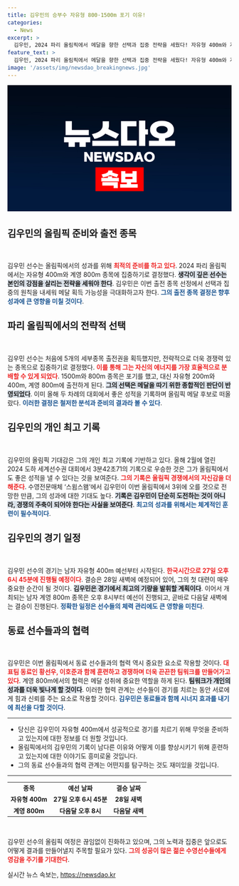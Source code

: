 ```yaml
---
title: 김우민의 승부수 자유형 800·1500m 포기 이유!
categories:
  - News
excerpt: >
  김우민, 2024 파리 올림픽에서 메달을 향한 선택과 집중 전략을 세웠다! 자유형 400m와 계영 800m에 전념하며 금빛 꿈을 노리는 그의 도전이 기대된다.
feature_text: >
  김우민, 2024 파리 올림픽에서 메달을 향한 선택과 집중 전략을 세웠다! 자유형 400m와 계영 800m에 전념하며 금빛 꿈을 노리는 그의 도전이 기대된다.
image: '/assets/img/newsdao_breakingnews.jpg'
---
```


<p><img src="/assets/img/newsdao_breakingnews.jpg" alt="koreaapp 속보" /></p>

<h2 data-ke-size="size26">김우민의 올림픽 준비와 출전 종목</h2>

<p data-ke-size="size16">&nbsp;</p>

<p>김우민 선수는 올림픽에서의 성과를 위해 <b><span style="color: #ee2323;">최적의 준비를 하고 있다</span></b>. 2024 파리 올림픽에서는 자유형 400m와 계영 800m 종목에 집중하기로 결정했다. <b><span style="background-color: #21538527;">생각이 깊은 선수는 본인의 강점을 살리는 전략을 세워야 한다</span></b>. 김우민은 이번 출전 종목 선정에서 선택과 집중의 원칙을 내세워 메달 획득 가능성을 극대화하고자 한다. <b><span style="color: #1a5490;">그의 출전 종목 결정은 향후 성과에 큰 영향을 미칠 것이다</span></b>.</p>

<h2 data-ke-size="size26">파리 올림픽에서의 전략적 선택</h2>

<p data-ke-size="size16">&nbsp;</p>

<p>김우민 선수는 처음에 5개의 세부종목 출전권을 획득했지만, 전략적으로 더욱 경쟁력 있는 종목으로 집중하기로 결정했다. <b><span style="color: #ee2323;">이를 통해 그는 자신의 에너지를 가장 효율적으로 분배할 수 있게 되었다</span></b>. 1500m와 800m 종목은 포기를 했고, 대신 자유형 200m와 400m, 계영 800m에 출전하게 된다. <b><span style="background-color: #21538527;">그의 선택은 메달을 따기 위한 종합적인 판단이 반영되었다</span></b>. 이미 올해 두 차례의 대회에서 좋은 성적을 기록하며 올림픽 메달 후보로 떠올랐다. <b><span style="color: #1a5490;">이러한 결정은 철저한 분석과 준비의 결과라 볼 수 있다</span></b>.</p>

<h2 data-ke-size="size26">김우민의 개인 최고 기록</h2>

<p data-ke-size="size16">&nbsp;</p>

<p>김우민의 올림픽 기대감은 그의 개인 최고 기록에 기반하고 있다. 올해 2월에 열린 2024 도하 세계선수권 대회에서 3분42초71의 기록으로 우승한 것은 그가 올림픽에서도 좋은 성적을 낼 수 있다는 것을 보여준다. <b><span style="color: #ee2323;">그의 기록은 올림픽 경쟁에서의 자신감을 더해준다</span></b>. 수영전문매체 ‘스윔스왬’에서 김우민이 이번 올림픽에서 3위에 오를 것으로 전망한 만큼, 그의 성과에 대한 기대도 높다. <b><span style="background-color: #21538527;">기록은 김우민이 단순히 도전하는 것이 아니라, 경쟁의 주축이 되어야 한다는 사실을 보여준다</span></b>. <b><span style="color: #1a5490;">최고의 성과를 위해서는 체계적인 훈련이 필수적이다</span></b>.</p>

<h2 data-ke-size="size26">김우민의 경기 일정</h2>

<p data-ke-size="size16">&nbsp;</p>

<p>김우민 선수의 경기는 남자 자유형 400m 예선부터 시작된다. <b><span style="color: #ee2323;">한국시간으로 27일 오후 6시 45분에 진행될 예정이다</span></b>. 결승은 28일 새벽에 예정되어 있어, 그의 첫 대련이 매우 중요한 순간이 될 것이다. <b><span style="background-color: #21538527;">김우민은 경기에서 최고의 기량을 발휘할 계획이다</span></b>. 이어서 개최되는 남자 계영 800m 종목은 오후 8시부터 예선이 진행되고, 곧바로 다음달 새벽에는 결승이 진행된다. <b><span style="color: #1a5490;">정확한 일정은 선수들의 체력 관리에도 큰 영향을 미친다</span></b>.</p>

<h2 data-ke-size="size26">동료 선수들과의 협력</h2>

<p data-ke-size="size16">&nbsp;</p>

<p>김우민은 이번 올림픽에서 동료 선수들과의 협력 역시 중요한 요소로 작용할 것이다. <b><span style="color: #ee2323;">대표팀 동료인 황선우, 이호준과 함께 훈련하고 경쟁하며 더욱 끈끈한 팀워크를 만들어가고 있다</span></b>. 계영 800m에서의 협력은 메달 성취에 중요한 역할을 하게 된다. <b><span style="background-color: #21538527;">팀워크가 개인의 성과를 더욱 빛나게 할 것이다</span></b>. 이러한 협력 관계는 선수들이 경기를 치르는 동안 서로에게 힘과 신뢰를 주는 요소로 작용할 것이다. <b><span style="color: #1a5490;">김우민은 동료들과 함께 시너지 효과를 내기에 최선을 다할 것이다</span></b>.</p>

<hr>

<ul>
    <li>당신은 김우민이 자유형 400m에서 성공적으로 경기를 치르기 위해 무엇을 준비하고 있는지에 대한 정보를 더 원할 것입니다.</li>
    <li>올림픽에서의 김우민의 기록이 남다른 이유와 어떻게 이를 향상시키기 위해 훈련하고 있는지에 대한 이야기도 흥미로울 것입니다.</li>
    <li>그의 동료 선수들과의 협력 관계는 어떤지를 탐구하는 것도 재미있을 것입니다.</li>
</ul>

<hr>

<table style="width: 100%;">
    <tr>
        <td style="text-align: center; height: 17px;"><b>종목</b></td>
        <td style="text-align: center; height: 17px;"><b>예선 날짜</b></td>
        <td style="text-align: center; height: 17px;"><b>결승 날짜</b></td>
    </tr>
    <tr>
        <td style="text-align: center; height: 17px;"><b>자유형 400m</b></td>
        <td style="text-align: center; height: 17px;"><b>27일 오후 6시 45분</b></td>
        <td style="text-align: center; height: 17px;"><b>28일 새벽</b></td>
    </tr>
    <tr>
        <td style="text-align: center; height: 17px;"><b>계영 800m</b></td>
        <td style="text-align: center; height: 17px;"><b>다음달 오후 8시</b></td>
        <td style="text-align: center; height: 17px;"><b>다음달 새벽</b></td>
    </tr>
</table>

<p data-ke-size="size16">&nbsp;</p> 

<p>김우민 선수의 올림픽 여정은 끊임없이 진화하고 있으며, 그의 노력과 집중은 앞으로도 어떻게 결과를 만들어낼지 주목할 필요가 있다. <b><span style="color: #ee2323;">그의 성공이 많은 젊은 수영선수들에게 영감을 주기를 기대한다</span></b>.</p>
실시간 뉴스 속보는, <a href="https://newsdao.kr" rel="dofollow">https://newsdao.kr</a>


